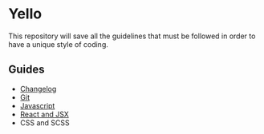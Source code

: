 # Yello

This repository will save all the guidelines that must be followed in order to have a unique style of coding.

## Guides 

- [Changelog](https://github.com/merchanf/yello-code-style-guide/tree/master/changelog)
- [Git](https://github.com/merchanf/yello-code-style-guide/blob/master/Git)
- [Javascript](https://github.com/merchanf/yello-code-style-guide/tree/master/Javascript)
- [React and JSX](https://github.com/merchanf/yello-code-style-guide/tree/master/Javascript/React)
- CSS and SCSS